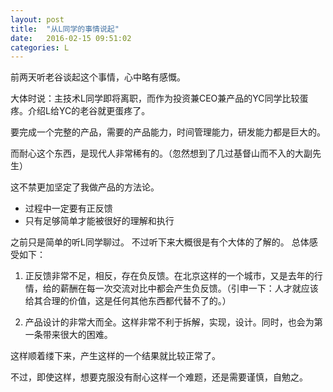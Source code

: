 ```yaml
---
layout: post
title:  "从L同学的事情说起"
date:   2016-02-15 09:51:02
categories: L
---
```


前两天听老谷谈起这个事情，心中略有感慨。

大体时说：主技术L同学即将离职，而作为投资兼CEO兼产品的YC同学比较蛋疼。介绍L给YC的老谷就更蛋疼了。

要完成一个完整的产品，需要的产品能力，时间管理能力，研发能力都是巨大的。

而耐心这个东西，是现代人非常稀有的。（忽然想到了几过基督山而不入的大副先生）

这不禁更加坚定了我做产品的方法论。

* 过程中一定要有正反馈
* 只有足够简单才能被很好的理解和执行

之前只是简单的听L同学聊过。
不过听下来大概很是有个大体的了解的。
总体感受如下：

1. 正反馈非常不足，相反，存在负反馈。在北京这样的一个城市，又是去年的行情，给的薪酬在每一次交流对比中都会产生负反馈。（引申一下：人才就应该给其合理的价值，这是任何其他东西都代替不了的。）

2. 产品设计的非常大而全。这样非常不利于拆解，实现，设计。同时，也会为第一条带来很大的困难。

这样顺着缕下来，产生这样的一个结果就比较正常了。

不过，即使这样，想要克服没有耐心这样一个难题，还是需要谨慎，自勉之。
